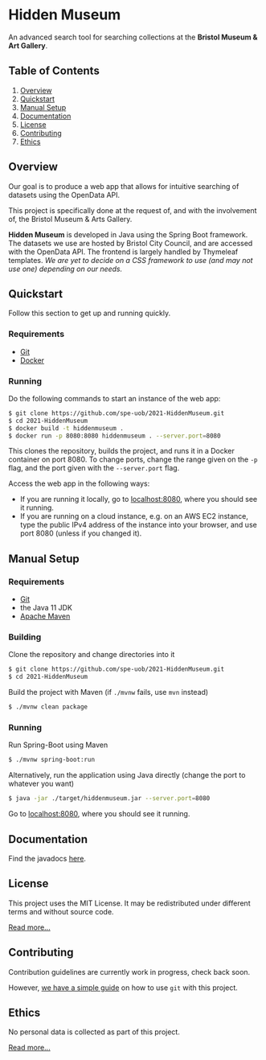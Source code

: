 # Hidden Museum

An advanced search tool for searching collections at the **Bristol Museum & Art Gallery**.

## Table of Contents

1. [Overview](#overview)
2. [Quickstart](#quickstart)
3. [Manual Setup](#manual-setup)
4. [Documentation](#documentation)
5. [License](#license)
6. [Contributing](#contributing)
7. [Ethics](#ethics)

## Overview

Our goal is to produce a web app that allows for intuitive searching of datasets using the OpenData API.

This project is specifically done at the request of, and with the involvement of, the Bristol&nbsp;Museum & Arts&nbsp;Gallery.

**Hidden Museum** is developed in Java using the Spring Boot framework. The datasets we use are hosted by Bristol City Council, and are accessed with the OpenData API. The frontend is largely handled by Thymeleaf templates. *We are yet to decide on a CSS framework to use (and may not use one) depending on our needs.*

## Quickstart

Follow this section to get up and running quickly.

### Requirements

- [Git](https://git-scm.com/book/en/v2/Getting-Started-Installing-Git)
- [Docker](https://www.docker.com/)

### Running

Do the following commands to start an instance of the web app:
```bash
$ git clone https://github.com/spe-uob/2021-HiddenMuseum.git
$ cd 2021-HiddenMuseum
$ docker build -t hiddenmuseum .
$ docker run -p 8080:8080 hiddenmuseum . --server.port=8080
```

This clones the repository, builds the project, and runs it in a Docker container on port 8080. To change ports, change the range given on the `-p` flag, and the port given with the `--server.port` flag.

Access the web app in the following ways:
+ If you are running it locally, go to [localhost:8080](http://localhost:8080), where you should see it running.
+ If you are running on a cloud instance, e.g. on an AWS EC2 instance, type the public IPv4 address of the instance into your browser, and use port 8080 (unless if you changed it).

## Manual Setup

### Requirements

- [Git](https://git-scm.com/book/en/v2/Getting-Started-Installing-Git)
- the Java 11 JDK
- [Apache Maven](https://maven.apache.org/)

### Building

Clone the repository and change directories into it
```bash
$ git clone https://github.com/spe-uob/2021-HiddenMuseum.git
$ cd 2021-HiddenMuseum
```

Build the project with Maven (if `./mvnw` fails, use `mvn` instead)
```bash
$ ./mvnw clean package
```

### Running

Run Spring-Boot using Maven
```bash
$ ./mvnw spring-boot:run
```

Alternatively, run the application using Java directly (change the port to whatever you want)
```bash
$ java -jar ./target/hiddenmuseum.jar --server.port=8080
```

Go to [localhost:8080](http://localhost:8080), where you should see it running.

## Documentation

Find the javadocs [here](https://automatic-couscous-af1e8f89.pages.github.io/).

## License

This project uses the MIT License. It may be redistributed under different terms and without source code.

[Read more...](/LICENSE.md)


## Contributing

Contribution guidelines are currently work in progress, check back soon.

However, [we have a simple guide](/GITGUIDE.md) on how to use `git` with this project.


## Ethics

No personal data is collected as part of this project.

[Read more...](/docs/ETHICS.md)